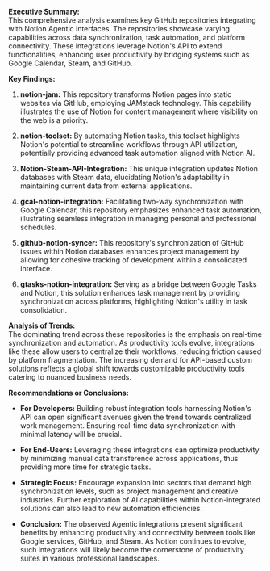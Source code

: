 **Executive Summary:**  
This comprehensive analysis examines key GitHub repositories integrating with Notion Agentic interfaces. The repositories showcase varying capabilities across data synchronization, task automation, and platform connectivity. These integrations leverage Notion's API to extend functionalities, enhancing user productivity by bridging systems such as Google Calendar, Steam, and GitHub.

**Key Findings:**  
1. **notion-jam:** This repository transforms Notion pages into static websites via GitHub, employing JAMstack technology. This capability illustrates the use of Notion for content management where visibility on the web is a priority.
   
2. **notion-toolset:** By automating Notion tasks, this toolset highlights Notion's potential to streamline workflows through API utilization, potentially providing advanced task automation aligned with Notion AI.

3. **Notion-Steam-API-Integration:** This unique integration updates Notion databases with Steam data, elucidating Notion's adaptability in maintaining current data from external applications.

4. **gcal-notion-integration:** Facilitating two-way synchronization with Google Calendar, this repository emphasizes enhanced task automation, illustrating seamless integration in managing personal and professional schedules.

5. **github-notion-syncer:** This repository's synchronization of GitHub issues within Notion databases enhances project management by allowing for cohesive tracking of development within a consolidated interface.

6. **gtasks-notion-integration:** Serving as a bridge between Google Tasks and Notion, this solution enhances task management by providing synchronization across platforms, highlighting Notion's utility in task consolidation.

**Analysis of Trends:**  
The dominating trend across these repositories is the emphasis on real-time synchronization and automation. As productivity tools evolve, integrations like these allow users to centralize their workflows, reducing friction caused by platform fragmentation. The increasing demand for API-based custom solutions reflects a global shift towards customizable productivity tools catering to nuanced business needs.

**Recommendations or Conclusions:**  
- **For Developers:** Building robust integration tools harnessing Notion's API can open significant avenues given the trend towards centralized work management. Ensuring real-time data synchronization with minimal latency will be crucial.
  
- **For End-Users:** Leveraging these integrations can optimize productivity by minimizing manual data transference across applications, thus providing more time for strategic tasks.

- **Strategic Focus:** Encourage expansion into sectors that demand high synchronization levels, such as project management and creative industries. Further exploration of AI capabilities within Notion-integrated solutions can also lead to new automation efficiencies.

- **Conclusion:** The observed Agentic integrations present significant benefits by enhancing productivity and connectivity between tools like Google services, GitHub, and Steam. As Notion continues to evolve, such integrations will likely become the cornerstone of productivity suites in various professional landscapes.